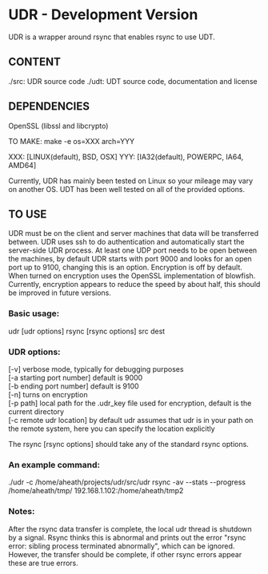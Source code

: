UDR - Development Version
=========================

UDR is a wrapper around rsync that enables rsync to use UDT.

CONTENT
-------
./src:     UDR source code
./udt:	   UDT source code, documentation and license

DEPENDENCIES
------------
OpenSSL (libssl and libcrypto)

TO MAKE: 
    make -e os=XXX arch=YYY 

XXX: [LINUX(default), BSD, OSX] 
YYY: [IA32(default), POWERPC, IA64, AMD64]

Currently, UDR has mainly been tested on Linux so your mileage may vary on another OS. UDT has been well tested on all of the provided options.

TO USE
------
UDR must be on the client and server machines that data will be transferred between. UDR uses ssh to do authentication and automatically start the server-side UDR process. At least one UDP port needs to be open between the machines, by default UDR starts with port 9000 and looks for an open port up to 9100, changing this is an option. Encryption is off by default. When turned on encryption uses the OpenSSL implementation of blowfish. Currently, encryption appears to reduce the speed by about half, this should be improved in future versions. 

### Basic usage:
udr [udr options] rsync [rsync options] src dest

### UDR options:
[-v] verbose mode, typically for debugging purposes  
[-a starting port number] default is 9000  
[-b ending port number] default is 9100  
[-n] turns on encryption  
[-p path] local path for the .udr_key file used for encryption, default is the current directory   
[-c remote udr location] by default udr assumes that udr is in your path on the remote system, here you can specify the location explicitly  

The rsync [rsync options] should take any of the standard rsync options.

### An example command:
 ./udr -c /home/aheath/projects/udr/src/udr rsync -av --stats --progress /home/aheath/tmp/ 192.168.1.102:/home/aheath/tmp2

### Notes:
After the rsync data transfer is complete, the local udr thread is shutdown by a signal. Rsync thinks this is abnormal and prints out the error "rsync error: sibling process terminated abnormally", which can be ignored. However, the transfer should be complete, if other rsync errors appear these are true errors.



